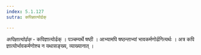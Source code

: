 ```yaml
---
index: 5.1.127
sutra: कपिज्ञात्योर्ढक्

---
```

_कपिज्ञात्योर्ढक्_ - कपिज्ञात्योर्ढक् । पञ्चम्यर्थे षष्ठी । आभ्यामपि षष्ठन्ताभ्यां भावकर्मणोर्ढगित्यर्थः । अत्र कपि ज्ञात्योर्भावकर्मणोश्च न यथासङ्ख्य, व्याख्यानात् ।
